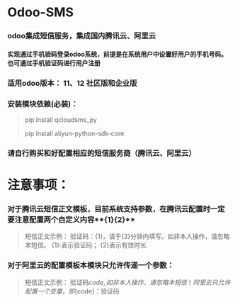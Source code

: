 # Odoo-SMS
### odoo集成短信服务，集成国内腾讯云、阿里云
#### 实现通过手机验码登录odoo系统，前提是在系统用户中设置好用户的手机号码。也可通过手机验证码进行用户注册
### 适用odoo版本： 11、12 社区版和企业版

### 安装模块依赖(必装)： 

> pip install qcloudsms_py

> pip install aliyun-python-sdk-core

### 请自行购买和好配置相应的短信服务商（腾讯云、阿里云）

# 注意事项： 

### 对于腾讯云短信正文模板，目前系统支持参数，在腾讯云配置时一定要注意配置两个自定义内容**{1}{2}**
> 短信正文示例： 验证码：{1}，请于{2}分钟内填写。如非本人操作，请忽略本短信。
> {1}:表示验证码；  {2}表示有效时长
	
### 对于阿里云的配置模板本模块只允许传递一个参数：
> 短信正文示例： 验证码${code},如非本人操作，请忽略本短信！
> 阿里云只允许配置一个变量，即${code}：验证码
